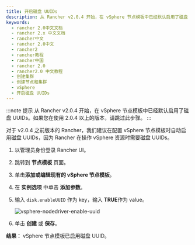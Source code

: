 ```yaml
---
title: 开启磁盘 UUIDs
description: 从 Rancher v2.0.4 开始，在 vSphere 节点模板中已经默认启用了磁盘 UUIDs。如果您在使用 2.0.4 以上的版本，请跳过此步骤。对于 v2.0.4 之前版本的 Rancher，我们建议在配置 vSphere 节点模板时自动启用磁盘 UUIDs，因为 Rancher 在操作 vSphere 资源时需要磁盘 UUIDs。
keywords:
  - rancher 2.0中文文档
  - rancher 2.x 中文文档
  - rancher中文
  - rancher 2.0中文
  - rancher2
  - rancher教程
  - rancher中国
  - rancher 2.0
  - rancher2.0 中文教程
  - 创建集群
  - 创建节点和集群
  - vSphere
  - 开启磁盘 UUIDs
---
```


:::note 提示
从 Rancher v2.0.4 开始，在 vSphere 节点模板中已经默认启用了磁盘 UUIDs。如果您在使用 2.0.4 以上的版本，请跳过此步骤。
:::

对于 v2.0.4 之前版本的 Rancher，我们建议在配置 vSphere 节点模板时自动启用磁盘 UUIDs，因为 Rancher 在操作 vSphere 资源时需要磁盘 UUIDs。

1. 以管理员身份登录 Rancher UI。

2. 跳转到 **节点模板** 页面。

3. 单击**添加或编辑现有的 vSphere 节点模板**。

4. 在 **实例选项** 中单击 **添加参数**。

5. 输入 `disk.enableUUID` 作为 key，输入 **TRUE**作为 value。

   ![vsphere-nodedriver-enable-uuid](/img/rke/vsphere-nodedriver-enable-uuid.png)

6. 单击 **创建** 或 **保存**。

**结果：** vSphere 节点模板已启用磁盘 UUID。
